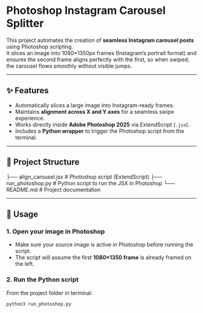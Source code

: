 # Photoshop Instagram Carousel Splitter

This project automates the creation of **seamless Instagram carousel posts** using Photoshop scripting.  
It slices an image into 1080×1350px frames (Instagram’s portrait format) and ensures the second frame aligns perfectly with the first, so when swiped, the carousel flows smoothly without visible jumps.

---

## ✨ Features
- Automatically slices a large image into Instagram-ready frames.  
- Maintains **alignment across X and Y axes** for a seamless swipe experience.  
- Works directly inside **Adobe Photoshop 2025** via ExtendScript (`.jsx`).  
- Includes a **Python wrapper** to trigger the Photoshop script from the terminal.

---

## 📂 Project Structure
├── align_carousel.jsx # Photoshop script (ExtendScript)
├── run_photoshop.py # Python script to run the JSX in Photoshop
└── README.md # Project documentation

---

## 🚀 Usage

### 1. Open your image in Photoshop
- Make sure your source image is active in Photoshop before running the script.  
- The script will assume the first **1080×1350 frame** is already framed on the left.  

### 2. Run the Python script
From the project folder in terminal:

```bash
python3 run_photoshop.py
